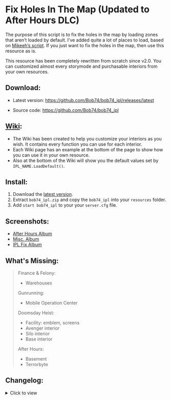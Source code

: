 
# Fix Holes In The Map (Updated to After Hours DLC)

The purpose of this script is to fix the holes in the map by loading zones that aren’t loaded by default. I’ve added quite a lot of places to load, based on [Mikeeh’s script](https://forum.fivem.net/t/release-load-unloaded-ipls/5911). If you just want to fix the holes in the map, then use this resource as is.

This resource has been completely rewritten from scratch since v2.0. You can customized almost every storymode and purchasable interiors from your own resources.

## Download: 
- Latest version: https://github.com/Bob74/bob74_ipl/releases/latest

- Source code: https://github.com/Bob74/bob74_ipl

## [Wiki](https://github.com/Bob74/bob74_ipl/wiki):
- The Wiki has been created to help you customize your interiors as you wish. It contains every function you can use for each interior.
- Each Wiki page has an example at the bottom of the page to show how you can use it in your own resource.
- Also at the bottom of the Wiki will show you the default values set by `IPL_NAME.LoadDefault()`.

## Install:
1. Download the [latest version](https://github.com/Bob74/bob74_ipl/releases/latest).
2. Extract `bob74_ipl.zip` and copy the `bob74_ipl` into your `resources` folder.
3. Add `start bob74_ipl` to your your `server.cfg` file.

## Screenshots:
- [After Hours Album](https://imgur.com/a/Qg96l0D)
- [Misc. Album](https://imgur.com/a/cs9Ip4d)
- [IPL Fix Album](https://imgur.com/a/1Sfl4)

## What's Missing:
>Finance & Felony:
> - Warehouses
>
> Gunrunning:
> - Mobile Operation Center
>
> Doomsday Heist:
> - Facility: emblem, screens
> - Avenger interior
> - Silo interior
> - Base interior
>
> After Hours:
> - Basement
> - Terrorbyte

## Changelog:

<details><summary>Click to view</summary>
(DD/MM/YYYY)

12/01/2019 - 2.0.6
- Added nightclubs interior and exteriors
- Removed Zancudo gates by default (file bob74_ipl/gtav/base.lua: RequestIpl("CS3_07_MPGates") is now commented)

29/12/2018 - 2.0.5a
- Fixed the name of the BikerClubhouse1 export

19/12/2018 - 2.0.5
- Fixed a typo which prevent the printers, security stuff and cash piles to spawn in the counterfeit cash factory

10/11/2018 - 2.0.4
- Fixed an issue where the clubhouse2 lower walls wouldn’t be colored on the first resource start
- Fixed gang members names using an old format
- Disabled the Mod shop from CEO garage 3 (ImportCEOGarage3) because it is overlaping with CEO office 3 (FinanceOffice3)

- 08/11/2018 - 2.0.3
Added biker gang’s name, missions and members pictures
- Added CEO office organization’s name

05/11/2018 - 2.0.1
- Removed overlaping Zancudo River
- Added the trailer near Zancudo River

04/11/2018 - 2.0.0
- Plugin totaly rewritten
- Support for all DLC (up to The Doomsday Heist)
- Ability to easily customize story mode and online purchasable interiors
- You can still use it as it is if you want ipl and interiors to be loaded, the plugin sets a default style for each ones
- Check out the Wiki to find out how: https://github.com/Bob74/bob74_ipl/wiki 220

26/06/2017
- Added optional IPL
- Bunkers exteriors (enabled)
- Bunkers interior
- CEO Offices
- Bikers places (some are still buggy)
- Import/Export locations
- Removed the trick to open Lost’s safehouse since last update already opens it

19/06/2017
- Fix hole in Zancudo River
- Fix hole in Cassidy Creek
- Add optional graffitis on some billboards (enabled by default)
- Opened Lost’s safehouse interior

14/06/2017
- Original release
</details>
